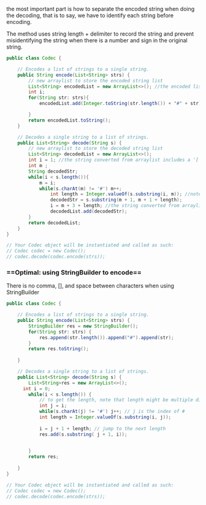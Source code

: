the most important part is how to separate the encoded string when doing the decoding, that is to say, we have to identify each string before encoding.

The method uses string length + delimiter to record the string and prevent misidentifying the string when there is a number and sign in the original string.

```java
public class Codec {

    // Encodes a list of strings to a single string.
    public String encode(List<String> strs) {
        // new arraylist to store the encoded string list
        List<String> encodedList = new ArrayList<>(); //the encoded list of string
        int i;
        for(String str: strs){
            encodedList.add(Integer.toString(str.length()) + "#" + str);

        }
        return encodedList.toString();
    }

    // Decodes a single string to a list of strings.
    public List<String> decode(String s) {
        // new arraylist to store the decoded string list
        List<String> decodedList = new ArrayList<>();
        int i = 1; //the string converted from arraylist includes a '['
        int m ;
        String decodedStr;
        while(i < s.length()){
            m = i;
            while(s.charAt(m) != '#') m++;
                int length = Integer.valueOf(s.substring(i, m)); //note that the length of the string might be several digits
                decodedStr = s.substring(m + 1, m + 1 + length);
                i = m + 3 + length; //the string converted from arraylist including a comma and a space
                decodedList.add(decodedStr);
        }
        return decodedList;      
    }
}

// Your Codec object will be instantiated and called as such:
// Codec codec = new Codec();
// codec.decode(codec.encode(strs));
```

### ==Optimal: using StringBuilder to encode==

There is no comma, [], and space between characters when using StringBuilder

```java
public class Codec {

    // Encodes a list of strings to a single string.
    public String encode(List<String> strs) {
        StringBuilder res = new StringBuilder();
        for(String str: strs) {
            res.append(str.length()).append("#").append(str);
        }
        return res.toString();
        
    }

    // Decodes a single string to a list of strings.
    public List<String> decode(String s) {
        List<String>res = new ArrayList<>();
      int i = 0;
        while(i < s.length()) {
            // to get the length, note that length might be multiple digits
            int j = i;
            while(s.charAt(j) != '#') j++; // j is the index of #
            int length = Integer.valueOf(s.substring(i, j));
            
            i = j + 1 + length; // jump to the next length
            res.add(s.substring( j + 1, i));

            
        }
        return res;
        
    }
}

// Your Codec object will be instantiated and called as such:
// Codec codec = new Codec();
// codec.decode(codec.encode(strs));
```

